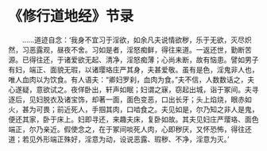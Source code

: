 # 《修行道地经》节录
　　……道迹自念：‘我身不宜习于淫欲，如余凡夫说情欲秽，乐于无欲，灭尽炽然，习恶露观，昼夜不舍。习如是者，淫怒痴鲜，得往来道。一返还世，勤断苦源。已得往还，于诸爱欲无起、清净，淫怒痴薄；心尚未断，故有恼患。譬如男子有妇，端正、面貌无瑕，以诸璎珞庄严其身，夫甚爱敬。虽有是色，淫鬼非人也，唯人血肉以为饮食。有人语夫：“卿妇罗刹，血肉为食。”夫不信，人数数话之，夫心遂疑，意欲试之。夜佯卧出，轩声如眠；妇谓之寐，窃起出城，诣于冢间。夫寻逐后，见妇脱衣及诸宝饰，却著一面，面色变恶，口出长牙；头上焰烧，眼赤如火，甚为可畏；前近死人，手掴其肉，口啮食之。夫见如是，尔乃知之非人是鬼，便还其家，卧于床上。妇即寻还，来趣夫床，复卧如故。其夫见妇庄严璎珞、面色端正，尔乃亲近。假使念之，在于冢间啖死人肉，心即秽厌，又怀恐怖，得往还道；若见外形端正殊好，淫意为动，设说恶露、瑕秽、不净，淫意为灭。’  